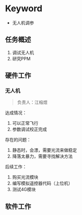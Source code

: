 # Keyword

- 无人机调参

## 任务概述

1. 调试无人机
2. 研究PPM

## 硬件工作

### 无人机

> 负责人：江榕煜

达成情况：

1. 可以正常飞行
2. 参数调试校正完成

存在的问题：

1. 静态时，会漂，需要光流来做稳定
2. 降落太暴力，需要寻找解决方法

后续工作：

1. 购买光流模块
2. 编写模拟遥控器代码（上位机）
3. 测试4G模块

## 软件工作
